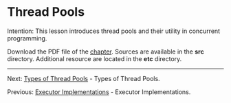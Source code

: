 # Thread Pools

Intention: This lesson introduces thread pools and their utility in concurrent programming.

Download the PDF file of the [chapter](chapter_31.pdf). Sources are available in the <b>src</b> directory. 
Additional resource are located in the <b>etc</b> directory.

<hr>

Next: [Types of Thread Pools](chapter_32.md "Types of Thread Pools") - Types of Thread Pools.

Previous: [Executor Implementations](chapter_30.md "Executor Implementations") - Executor Implementations.